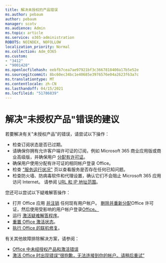 ```yaml
---
title: 解决未授权的产品错误
ms.author: pebaum
author: pebaum
manager: scotv
ms.audience: Admin
ms.topic: article
ms.service: o365-administration
ROBOTS: NOINDEX, NOFOLLOW
localization_priority: Normal
ms.collection: Adm_O365
ms.custom:
- "3412"
- "9001428"
ms.openlocfilehash: eebfb7cea7ae97921bf3c3667818400a17b5e52e
ms.sourcegitcommit: 8bc60ec34bc1e40685e3976576e04a2623f63a7c
ms.translationtype: MT
ms.contentlocale: zh-CN
ms.lasthandoff: 04/15/2021
ms.locfileid: "51786839"
---
```

# <a name="suggestions-for-solving-unlicensed-product-errors"></a>解决"未授权产品"错误的建议

若要解决有关"未授权产品"的错误，请尝试以下操作：

- 检查订阅状态是否已过期。
- 请确保你拥有允许客户端许可证的订阅，例如 Microsoft 365 商业应用版或商业高级版，并确保用户 [分配有许可证](https://docs.microsoft.com/microsoft-365/admin/add-users/add-users)。 
- 确保用户使用分配有许可证的相同帐户登录 Office。
- 检查 ["服务运行状况"](https://docs.microsoft.com/office365/enterprise/view-service-health) 页以查看服务是否存在任何已知问题。
- 检查防火墙、防病毒软件和代理设置，确认它们不会阻止 Microsoft 365 应用访问 Internet。 请参阅 [URL 和 IP 地址范围](https://docs.microsoft.com/office365/enterprise/urls-and-ip-address-ranges)。

您还可以尝试以下疑难解答操作： 

- 打开 Office 应用 [并注销](https://support.office.com/article/5a20dc11-47e9-4b6f-945d-478cb6d92071) 任何现有用户帐户。 [删除](https://docs.microsoft.com/microsoft-365/admin/manage/remove-licenses-from-users)[并重新分配](https://docs.microsoft.com/microsoft-365/admin/manage/assign-licenses-to-users)Office 许可证，然后使用受影响的用户帐户登录[Office。](https://support.office.com/article/628ea040-f265-49de-b986-be09c3ebf8a9)
- 运行 [激活疑难解答程序](https://aka.ms/SARA-OfficeActivation-Alchemy)。
- [重置 Office 激活状态](https://docs.microsoft.com/office365/troubleshoot/activation/reset-office-365-proplus-activation-state)。 
- [执行 Office 的联机修复](https://support.office.com/Article/7821d4b6-7c1d-4205-aa0e-a6b40c5bb88b)。

有关其他故障排除解决方案，请参阅： 

- [Office 中未经授权产品和激活错误](https://support.office.com/Article/0d23d3c0-c19c-4b2f-9845-5344fedc4380)
- [激活 Office 时出现错误“很抱歉，无法连接到你的帐户。请稍后重试”](https://docs.microsoft.com/office/troubleshoot/activation-installation/issue-when-activate-office-from-office-365)